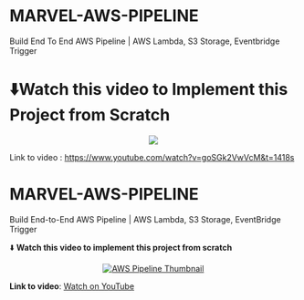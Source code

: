 # MARVEL-AWS-PIPELINE
Build End To End AWS Pipeline | AWS Lambda, S3 Storage, Eventbridge Trigger

# ⬇️Watch this video to Implement this Project from Scratch

<div align="center">
      <a href="https://www.youtube.com/watch?v=goSGk2VwVcM&t=1418s">
         <img src="![aws_name](https://github.com/user-attachments/assets/2d561b9b-ec9a-40c2-ad5b-3eb1a772dda3)" style="max-width:100%; height:auto;">
      </a>
</div>

Link to video : https://www.youtube.com/watch?v=goSGk2VwVcM&t=1418s

# MARVEL-AWS-PIPELINE
Build End-to-End AWS Pipeline | AWS Lambda, S3 Storage, EventBridge Trigger

⬇️ **Watch this video to implement this project from scratch**

<div align="center">
    <a href="https://www.youtube.com/watch?v=goSGk2VwVcM&t=1418s">
        <img src="https://img.youtube.com/vi/goSGk2VwVcM/maxresdefault.jpg" alt="AWS Pipeline Thumbnail" style="max-width:100%; height:auto;">
    </a>
</div>

**Link to video**: [Watch on YouTube](https://www.youtube.com/watch?v=goSGk2VwVcM&t=1418s)

